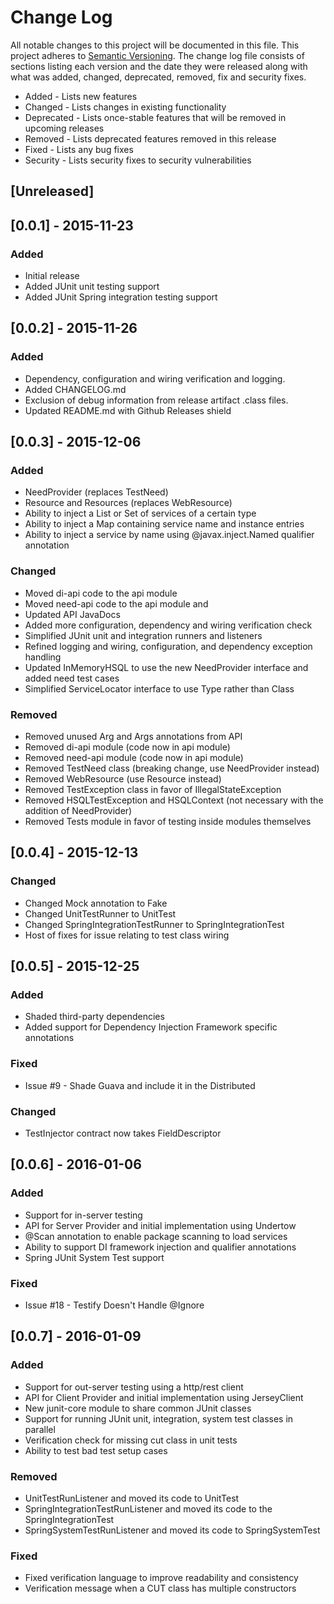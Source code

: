 # Change Log
All notable changes to this project will be documented in this file. This project
adheres to [Semantic Versioning](http://semver.org/). The change log file consists
of sections listing each version and the date they were released along with what
was added, changed, deprecated, removed, fix and security fixes.

- Added - Lists new features
- Changed - Lists changes in existing functionality
- Deprecated -  Lists once-stable features that will be removed in upcoming releases
- Removed - Lists deprecated features removed in this release
- Fixed - Lists any bug fixes
- Security - Lists security fixes to security vulnerabilities

## [Unreleased]

## [0.0.1] - 2015-11-23
### Added
- Initial release
- Added JUnit unit testing support
- Added JUnit Spring integration testing support

## [0.0.2] - 2015-11-26
### Added
- Dependency, configuration and wiring verification and logging.
- Added CHANGELOG.md
- Exclusion of debug information from release artifact .class files.
- Updated README.md with Github Releases shield

## [0.0.3] - 2015-12-06
### Added
- NeedProvider (replaces TestNeed)
- Resource and Resources (replaces WebResource)
- Ability to inject a List or Set of services of a certain type
- Ability to inject a Map containing service name and instance entries
- Ability to inject a service by name using @javax.inject.Named qualifier annotation

### Changed
- Moved di-api code to the api module
- Moved need-api code to the api module and
- Updated API JavaDocs
- Added more configuration, dependency and wiring verification check
- Simplified JUnit unit and integration runners and listeners
- Refined logging and wiring, configuration, and dependency exception handling
- Updated InMemoryHSQL to use the new NeedProvider interface and added need test cases
- Simplified ServiceLocator interface to use Type rather than Class

### Removed
- Removed unused Arg and Args annotations from API
- Removed di-api module (code now in api module)
- Removed need-api module (code now in api module)
- Removed TestNeed class (breaking change, use NeedProvider instead)
- Removed WebResource (use Resource instead)
- Removed TestException class in favor of IllegalStateException
- Removed HSQLTestException and HSQLContext (not necessary with the addition of NeedProvider)
- Removed Tests module in favor of testing inside modules themselves

## [0.0.4] - 2015-12-13
### Changed
- Changed Mock annotation to Fake
- Changed UnitTestRunner to UnitTest
- Changed SpringIntegrationTestRunner to SpringIntegrationTest
- Host of fixes for issue relating to test class wiring

## [0.0.5] - 2015-12-25
### Added
- Shaded third-party dependencies
- Added support for Dependency Injection Framework specific annotations

### Fixed
 - Issue #9 - Shade Guava and include it in the Distributed

### Changed
- TestInjector contract now takes FieldDescriptor

## [0.0.6] - 2016-01-06
### Added
- Support for in-server testing
- API for Server Provider and initial implementation using Undertow
- @Scan annotation to enable package scanning to load services
- Ability to support DI framework injection and qualifier annotations
- Spring JUnit System Test support

### Fixed
- Issue #18 - Testify Doesn't Handle @Ignore

## [0.0.7] - 2016-01-09
### Added
- Support for out-server testing using a http/rest client
- API for Client Provider and initial implementation using JerseyClient
- New junit-core module to share common JUnit classes
- Support for running JUnit unit, integration, system test classes in parallel
- Verification check for missing cut class in unit tests
- Ability to test bad test setup cases

### Removed
- UnitTestRunListener and moved its code to UnitTest
- SpringIntegrationTestRunListener and moved its code to the SpringIntegrationTest
- SpringSystemTestRunListener and moved its code to SpringSystemTest

### Fixed
- Fixed verification language to improve readability and consistency
- Verification message when a CUT class has multiple constructors
